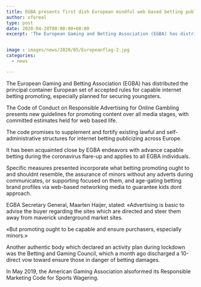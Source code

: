 ```yaml
---
title: EGBA presents first dish European mindful web based betting publicizing code
author: xforeal 
type: post
date: 2020-04-28T00:00:00+00:00
excerpt: 'The European Gaming and Betting Association (EGBA) has distributed the principal skillet European implicit rules for capable internet betting publicizing, especially planned for securing children '


image : images/news/2020/05/Europeanflag-2.jpg
categories:
  - news

---
```

The European Gaming and Betting Association (EGBA) has distributed the principal container European set of accepted rules for capable internet betting promoting, especially planned for securing youngsters. 

The Code of Conduct on Responsible Advertising for Online Gambling presents new guidelines for promoting content over all media stages, with committed estimates held for web based life. 

The code promises to supplement and fortify existing lawful and self-administrative structures for internet betting publicizing across Europe. 

It has been acquainted close by EGBA endeavors with advance capable betting during the coronavirus flare-up and applies to all EGBA individuals. 

Specific measures presented incorporate what betting promoting ought to and shouldnt resemble, the assurance of minors without any adverts during communicates, or supporting focused on them, and age-gating betting brand profiles via web-based networking media to guarantee kids dont approach. 

EGBA Secretary General, Maarten Haijer, stated: &#171;Advertising is basic to advise the buyer regarding the sites which are directed and steer them away from maverick underground market sites. 

&#171;But promoting ought to be capable and ensure purchasers, especially minors.&#187; 

Another authentic body which declared an activity plan during lockdown was the Betting and Gaming Council, which a month ago discharged a 10-direct vow toward ensure those in danger of betting damages. 

In May 2019, the American Gaming Association alsoformed its Responsible Marketing Code for Sports Wagering.